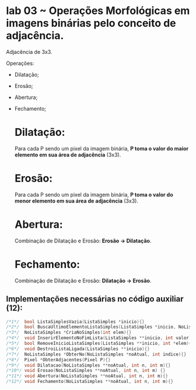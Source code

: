 # lab 03 ~ Operações Morfológicas em imagens binárias pelo conceito de adjacência.
Adjacência de 3x3.

Operações:
- Dilatação;
- Erosão;
- Abertura;
- Fechamento;
    
    # Dilatação:
    Para cada P sendo um pixel da imagem binária, **P toma o valor do maior elemento em sua área de adjacência** (3x3).
    
    # Erosão:
    Para cada P sendo um pixel da imagem binária, **P toma o valor do menor elemento em sua área de adjacência** (3x3).
    
    # Abertura:
    Combinação de Dilatação e Erosão:  **Erosão → Dilatação**.
    
    # Fechamento:
    Combinação de Dilatação e Erosão:  **Dilatação → Erosão**.
    

## Implementações necessárias no código auxiliar (12):
```c
/*1*/  bool ListaSimplesVazia(ListaSimples *inicio){}
/*2*/  bool BuscaUltimoElementoListaSimples(ListaSimples *inicio, NoListaSimples **pos, NoListaSimples **ant){}
/*3*/  NoListaSimples *CriaNoSimples(int elem){}
/*4*/  void InserirElementoNoFimLista(ListaSimples **inicio, int valor){}
/*5*/  bool RemoveInicioListaSimples(ListaSimples **inicio, int *elem){}
/*6*/  void DestroiListaLigada(ListaSimples **inicio){}
/*7*/  NoListaSimples *ObterNo(NoListaSimples *noAtual, int indice){}
/*8*/  Pixel *ObterAdjacentes(Pixel P){}
/*9*/  void Dilatacao(NoListaSimples **noAtual, int n, int m){}
/*10*/ void Erosao(NoListaSimples **noAtual, int n, int m) {}
/*11*/ void Abertura(NoListaSimples **noAtual, int n, int m){}
/*12*/ void Fechamento(NoListaSimples **noAtual, int n, int m){}
```
